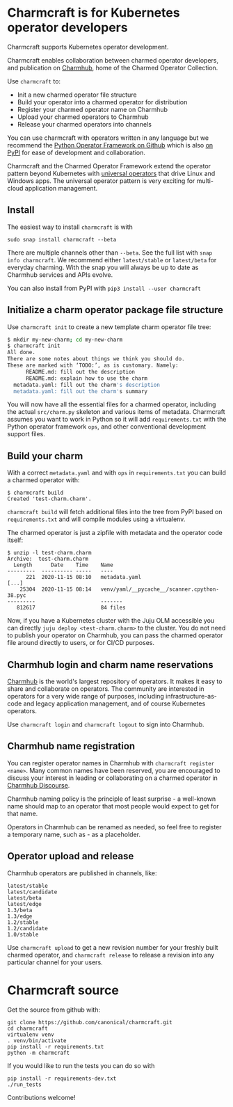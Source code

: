 # Charmcraft is for Kubernetes operator developers

Charmcraft supports Kubernetes operator development.

Charmcraft enables collaboration between charmed operator developers, and
publication on [Charmhub](https://charmhub.io/), home of the Charmed Operator
Collection.

Use `charmcraft` to:

 * Init a new charmed operator file structure
 * Build your operator into a charmed operator for distribution
 * Register your charmed operator name on Charmhub
 * Upload your charmed operators to Charmhub
 * Release your charmed operators into channels

You can use charmcraft with operators written in any language but we
recommend the [Python Operator Framework on
Github](https://github.com/canonical/operator) which is also [on
PyPI](https://pypi.org/project/ops/) for ease of development and
collaboration.

Charmcraft and the Charmed Operator Framework extend the operator pattern
beyond Kubernetes with [universal
operators](https://juju.is/universal-operators) that drive Linux and
Windows apps. The universal operator pattern is very exciting for
multi-cloud application management.

## Install

The easiest way to install `charmcraft` is with

    sudo snap install charmcraft --beta

There are multiple channels other than `--beta`. See the full list with
`snap info charmcraft`. We recommend either `latest/stable` or `latest/beta`
for everyday charming. With the snap you will always be up to date as
Charmhub services and APIs evolve.

You can also install from PyPI with `pip3 install --user charmcraft`

## Initialize a charm operator package file structure

Use `charmcraft init` to create a new template charm operator file tree:

```bash
$ mkdir my-new-charm; cd my-new-charm
$ charmcraft init
All done.
There are some notes about things we think you should do.
These are marked with ‘TODO:’, as is customary. Namely:
      README.md: fill out the description
      README.md: explain how to use the charm
  metadata.yaml: fill out the charm's description
  metadata.yaml: fill out the charm's summary
```

You will now have all the essential files for a charmed operator, including
the actual `src/charm.py` skeleton and various items of metadata. Charmcraft
assumes you want to work in Python so it will add `requirements.txt` with
the Python operator framework `ops`, and other conventional development
support files.

## Build your charm

With a correct `metadata.yaml` and with `ops` in `requirements.txt` you can
build a charmed operator with:

```text
$ charmcraft build
Created 'test-charm.charm'.
```

`charmcraft build` will fetch additional files into the tree from PyPI based
on `requirements.txt` and will compile modules using a virtualenv.

The charmed operator is just a zipfile with metadata and the operator code itself:

```text
$ unzip -l test-charm.charm
Archive:  test-charm.charm
  Length      Date    Time    Name
---------  ---------- -----   ----
      221  2020-11-15 08:10   metadata.yaml
[...]
    25304  2020-11-15 08:14   venv/yaml/__pycache__/scanner.cpython-38.pyc
---------                     -------
   812617                     84 files
```

Now, if you have a Kubernetes cluster with the Juju OLM accessible you can
directly `juju deploy <test-charm.charm>` to the cluster. You do not need to
publish your operator on Charmhub, you can pass the charmed operator file around
directly to users, or for CI/CD purposes.

## Charmhub login and charm name reservations

[Charmhub](https://charmhub.io/) is the world's largest repository of
operators.  It makes it easy to share and collaborate on operators. The
community are interested in operators for a very wide range of purposes,
including infrastructure-as-code and legacy application management, and of
course Kubernetes operators.

Use `charmcraft login` and `charmcraft logout` to sign into Charmhub.

## Charmhub name registration

You can register operator names in Charmhub with `charmcraft register
<name>`. Many common names have been reserved, you are encouraged to discuss
your interest in leading or collaborating on a charmed operator in [Charmhub
Discourse](https://discourse.charmhub.io/).

Charmhub naming policy is the principle of least surprise - a well-known
name should map to an operator that most people would expect to get for that
name.

Operators in Charmhub can be renamed as needed, so feel free to register a
temporary name, such as <username>-<charmname> as a placeholder.

## Operator upload and release

Charmhub operators are published in channels, like:

```text
latest/stable
latest/candidate
latest/beta
latest/edge
1.3/beta
1.3/edge
1.2/stable
1.2/candidate
1.0/stable
```

Use `charmcraft upload` to get a new revision number for your freshly built
charmed operator, and `charmcraft release` to release a revision into any particular
channel for your users.

# Charmcraft source

Get the source from github with:

    git clone https://github.com/canonical/charmcraft.git
    cd charmcraft
    virtualenv venv
    . venv/bin/activate
    pip install -r requirements.txt
    python -m charmcraft

If you would like to run the tests you can do so with

    pip install -r requirements-dev.txt
    ./run_tests

Contributions welcome!
